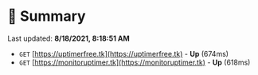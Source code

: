# 📖 Summary
Last updated: **8/18/2021, 8:18:51 AM**

- `GET` [https://uptimerfree.tk](https://uptimerfree.tk) - **Up** (674ms)
- `GET` [https://monitoruptimer.tk](https://monitoruptimer.tk) - **Up** (618ms)
